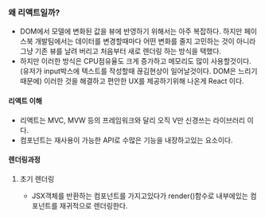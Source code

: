 ### 왜 리액트일까?

- DOM에서 모델에 변화된 값을 뷰에 반영하기 위해서는 아주 복잡하다.
  하지만 페이스북 개발팀에서는 데이터를 변경할때마다 어떤 변화를 줄지 고민하는 것이 아니라
  그냥 기존 뷰를 날려 버리고 처음부터 새로 렌더링 하는 방식을 택했다.
- 하지만 이러한 방식은 CPU점유율도 크게 증가하고 메모리도 많이 사용할것이다. (유저가 input박스에 텍스트를 작성할때 끊김현상이 일어날것이다. DOM은 느리기 때문에)
  이러한 것을 해결하고 편안한 UX를 제공하기위해 나온게 React 이다.

#### 리액트 이해

- 리액트는 MVC, MVW 등의 프레임워크와 달리 오직 V만 신경쓰는 라이브러리 이다.
- 컴포넌트는 재사용이 가능한 API로 수많은 기능을 내장하고있는 요소이다.

#### 렌더링과정

1.  초기 렌더링

    - JSX객체를 반환하는 컴포넌트를 가지고있다가 render()함수로 내부에있는 컴포넌트를 재귀적으로 렌더링한다.
